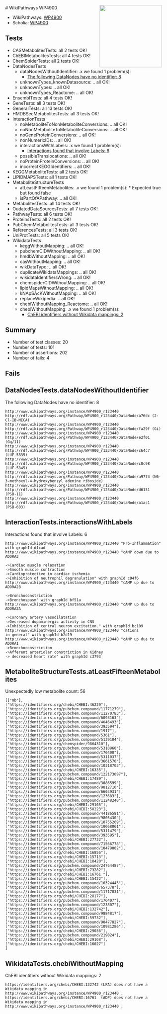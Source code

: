 <img style="float: right; width: 200px" src="https://upload.wikimedia.org/wikipedia/commons/thumb/8/83/Wplogo_with_text_500.png/640px-Wplogo_with_text_500.png" />
# WikiPathways WP4900

* WikiPathways: [WP4900](https://new.wikipathways.org/pathways/WP4900)
* Scholia: [WP4900](https://scholia.toolforge.org/wikipathways/WP4900)
## Tests
* CASMetabolitesTests: all 2 tests OK!
* ChEBIMetabolitesTests: all 4 tests OK!
* ChemSpiderTests: all 2 tests OK!
* DataNodesTests
    * dataNodesWithoutIdentifier: .x we found 1 problem(s):
        * [The following DataNodes have no identifier: 8](#d2d32fa7)
    * unknownTypes_knownDatasource: .. all OK!
    * unknownTypes: .. all OK!
    * unknownTypes_Reactome: .. all OK!
* EnsemblTests: all 4 tests OK!
* GeneTests: all 3 tests OK!
* GeneralTests: all 13 tests OK!
* HMDBSecMetabolitesTests: all 3 tests OK!
* InteractionTests
    * noMetaboliteToNonMetaboliteConversions: .. all OK!
    * noNonMetaboliteToMetaboliteConversions: .. all OK!
    * noGeneProteinConversions: .. all OK!
    * nonNumericIDs: .. all OK!
    * interactionsWithLabels: .x we found 1 problem(s):
        * [Interactions found that involve Labels: 6](#630d267d)
    * possibleTranslocations: .. all OK!
    * noProteinProteinConversions: .. all OK!
    * incorrectKEGGIdentifiers: .. all OK!
* KEGGMetaboliteTests: all 2 tests OK!
* LIPIDMAPSTests: all 1 tests OK!
* MetaboliteStructureTests
    * atLeastFifteenMetabolites: .x we found 1 problem(s):
            * Expected true but found false
    * isPartOfAPathway: .. all OK!
* MetabolitesTests: all 14 tests OK!
* OudatedDataSourcesTests: all 7 tests OK!
* PathwayTests: all 6 tests OK!
* ProteinsTests: all 2 tests OK!
* PubChemMetabolitesTests: all 3 tests OK!
* ReferencesTests: all 3 tests OK!
* UniProtTests: all 5 tests OK!
* WikidataTests
    * keggWithoutMapping: .. all OK!
    * pubchemCIDWithoutMapping: .. all OK!
    * hmdbWithoutMapping: .. all OK!
    * casWithoutMapping: .. all OK!
    * wikDataTypo: .. all OK!
    * duplicateWikidataMappings: .. all OK!
    * wikidataIdentifiersWrong: .. all OK!
    * chemspiderCIDWithoutMapping: .. all OK!
    * lipidMapsWithoutMapping: .. all OK!
    * kNApSAcKWithoutMapping: .. all OK!
    * replaceWikipedia: .. all OK!
    * chebiWithoutMapping_Reactome: .. all OK!
    * chebiWithoutMapping: .x we found 1 problem(s):
        * [ChEBI identifiers without Wikidata mappings: 2](#a8d554ce)


## Summary

* Number of test classes: 20
* Number of tests: 101
* Number of assertions: 202
* Number of fails: 4

## Fails

<a name="d2d32fa7" />

## DataNodesTests.dataNodesWithoutIdentifier

The following DataNodes have no identifier: 8
```
http://www.wikipathways.org/instance/WP4900_r123440 http://rdf.wikipathways.org/Pathway/WP4900_r123440/DataNode/a76dc (2-Cl-IB-MECA)
http://www.wikipathways.org/instance/WP4900_r123440 http://rdf.wikipathways.org/Pathway/WP4900_r123440/DataNode/fa29f (Gi)
http://www.wikipathways.org/instance/WP4900_r123440 http://rdf.wikipathways.org/Pathway/WP4900_r123440/DataNode/e2f01 (Gq/11)
http://www.wikipathways.org/instance/WP4900_r123440 http://rdf.wikipathways.org/Pathway/WP4900_r123440/DataNode/c64c7 (LUF-5835)
http://www.wikipathways.org/instance/WP4900_r123440 http://rdf.wikipathways.org/Pathway/WP4900_r123440/DataNode/c8c98 (LUF-5845)
http://www.wikipathways.org/instance/WP4900_r123440 http://rdf.wikipathways.org/Pathway/WP4900_r123440/DataNode/a9774 (N6-3-methoxyl-4-hydroxybenzyl adenine riboside)
http://www.wikipathways.org/instance/WP4900_r123440 http://rdf.wikipathways.org/Pathway/WP4900_r123440/DataNode/d6131 (PSB-11)
http://www.wikipathways.org/instance/WP4900_r123440 http://rdf.wikipathways.org/Pathway/WP4900_r123440/DataNode/a1ac1 (PSB-603)
```

<a name="630d267d" />

## InteractionTests.interactionsWithLabels

Interactions found that involve Labels: 6
```
http://www.wikipathways.org/instance/WP4900_r123440 "Pro-Inflammation" with graphId d1cad
http://www.wikipathways.org/instance/WP4900_r123440 "cAMP down due to ADORA3

->Cardiac muscle relaxation
->Smooth muscle contraction
->Cardioprotective in cardiac ischemia
->Inhibition of neutrophil degranulation" with graphId c94f6
http://www.wikipathways.org/instance/WP4900_r123440 "cAMP up due to ADORA2B 

->Bronchoconstriction
->Bronchospasm" with graphId bf51a
http://www.wikipathways.org/instance/WP4900_r123440 "cAMP up due to ADORA2A

->Coronary artery vasodilatation
->Decreased dopaminergic activity in CNS
->Inhibition of central neuron excitation." with graphId bc109
http://www.wikipathways.org/instance/WP4900_r123440 "cations 
in general" with graphId b2d19
http://www.wikipathways.org/instance/WP4900_r123440 "cAMP up due to ADORA1
->Bronchoconstriction
->Afferent arteriolar constriction in Kidney
-> decreased heart rate" with graphId c3793
```

<a name="3b0fa324" />

## MetaboliteStructureTests.atLeastFifteenMetabolites

Unexpectedly low metabolite count: 56

```
[["mb"],
["https://identifiers.org/chebi/CHEBI:46229"],
["https://identifiers.org/pubchem.compound/11771279"],
["https://identifiers.org/pubchem.compound/11270783"],
["https://identifiers.org/pubchem.compound/6093163"],
["https://identifiers.org/pubchem.compound/4046493"],
["https://identifiers.org/pubchem.compound/393594"],
["https://identifiers.org/pubchem.compound/1917"],
["https://identifiers.org/pubchem.compound/5361"],
["https://identifiers.org/pubchem.compound/5139184"],
["https://identifiers.org/chemspider/9864310"],
["https://identifiers.org/pubchem.compound/5310960"],
["https://identifiers.org/pubchem.compound/176408"],
["https://identifiers.org/pubchem.compound/5311037"],
["https://identifiers.org/pubchem.compound/3661570"],
["https://identifiers.org/pubchem.compound/10318703"],
["https://identifiers.org/chebi/CHEBI:16335"],
["https://identifiers.org/pubchem.compound/122173097"],
["https://identifiers.org/chebi/CHEBI:17489"],
["https://identifiers.org/pubchem.compound/3086599"],
["https://identifiers.org/pubchem.compound/9812710"],
["https://identifiers.org/pubchem.compound/6603931"],
["https://identifiers.org/pubchem.compound/123683"],
["https://identifiers.org/pubchem.compound/11248240"],
["https://identifiers.org/chebi/CHEBI:29105"],
["https://identifiers.org/chebi/CHEBI:58223"],
["https://identifiers.org/pubchem.compound/44186581"],
["https://identifiers.org/pubchem.compound/9805430"],
["https://identifiers.org/pubchem.compound/18755269"],
["https://identifiers.org/pubchem.compound/10668061"],
["https://identifiers.org/pubchem.compound/5311479"],
["https://identifiers.org/pubchem.compound/393595"],
["https://identifiers.org/chebi/CHEBI:27732"],
["https://identifiers.org/pubchem.compound/71566778"],
["https://identifiers.org/pubchem.compound/10479002"],
["https://identifiers.org/chebi/CHEBI:16856"],
["https://identifiers.org/chebi/CHEBI:15713"],
["https://identifiers.org/chebi/CHEBI:18420"],
["https://identifiers.org/pubchem.compound/24764487"],
["https://identifiers.org/chebi/CHEBI:73282"],
["https://identifiers.org/chebi/CHEBI:16761 "],
["https://identifiers.org/chebi/CHEBI:15422"],
["https://identifiers.org/pubchem.compound/10324445"],
["https://identifiers.org/pubchem.compound/657378"],
["https://identifiers.org/pubchem.compound/11717831"],
["https://identifiers.org/chebi/CHEBI:28177"],
["https://identifiers.org/pubchem.compound/176407"],
["https://identifiers.org/pubchem.compound/123807"],
["https://identifiers.org/chebi/CHEBI:132742"],
["https://identifiers.org/pubchem.compound/9884817"],
["https://identifiers.org/chebi/CHEBI:59732"],
["https://identifiers.org/pubchem.compound/90477827"],
["https://identifiers.org/pubchem.compound/10981286"],
["https://identifiers.org/chebi/CHEBI:29036"],
["https://identifiers.org/pubchem.compound/219024"],
["https://identifiers.org/chebi/CHEBI:29108"],
["https://identifiers.org/chebi/CHEBI:16027"]
]
```

<a name="a8d554ce" />

## WikidataTests.chebiWithoutMapping

ChEBI identifiers without Wikidata mappings: 2
```
https://identifiers.org/chebi/CHEBI:132742 (LPA) does not have a Wikidata mapping in http://www.wikipathways.org/instance/WP4900_r123440 ; 
https://identifiers.org/chebi/CHEBI:16761  (ADP) does not have a Wikidata mapping in http://www.wikipathways.org/instance/WP4900_r123440 ; 
```

